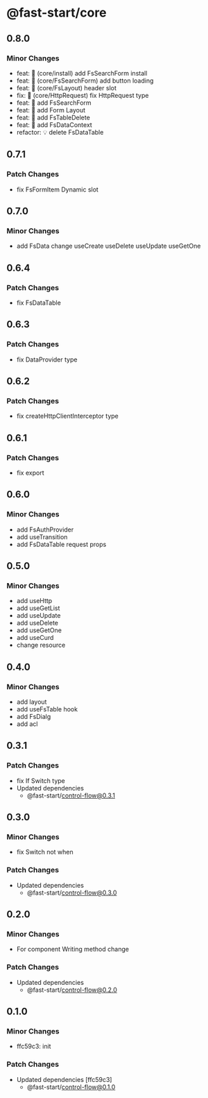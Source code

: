 # @fast-start/core

## 0.8.0

### Minor Changes

-   feat: 🎸 (core/install) add FsSearchForm install
-   feat: 🎸 (core/FsSearchForm) add button loading
-   feat: 🎸 (core/FsLayout) header slot
-   fix: 🐛 (core/HttpRequest) fix HttpRequest type
-   feat: 🎸 add FsSearchForm
-   feat: 🎸 add Form Layout
-   feat: 🎸 add FsTableDelete
-   feat: 🎸 add FsDataContext
-   refactor: 💡 delete FsDataTable

## 0.7.1

### Patch Changes

-   fix FsFormItem Dynamic slot

## 0.7.0

### Minor Changes

-   add FsData
    change useCreate useDelete useUpdate useGetOne

## 0.6.4

### Patch Changes

-   fix FsDataTable

## 0.6.3

### Patch Changes

-   fix DataProvider type

## 0.6.2

### Patch Changes

-   fix createHttpClientInterceptor type

## 0.6.1

### Patch Changes

-   fix export

## 0.6.0

### Minor Changes

-   add FsAuthProvider
-   add useTransition
-   add FsDataTable request props

## 0.5.0

### Minor Changes

-   add useHttp
-   add useGetList
-   add useUpdate
-   add useDelete
-   add useGetOne
-   add useCurd
-   change resource

## 0.4.0

### Minor Changes

-   add layout
-   add useFsTable hook
-   add FsDialg
-   add acl

## 0.3.1

### Patch Changes

-   fix If Switch type
-   Updated dependencies
    -   @fast-start/control-flow@0.3.1

## 0.3.0

### Minor Changes

-   fix Switch not when

### Patch Changes

-   Updated dependencies
    -   @fast-start/control-flow@0.3.0

## 0.2.0

### Minor Changes

-   For component Writing method change

### Patch Changes

-   Updated dependencies
    -   @fast-start/control-flow@0.2.0

## 0.1.0

### Minor Changes

-   ffc59c3: init

### Patch Changes

-   Updated dependencies [ffc59c3]
    -   @fast-start/control-flow@0.1.0
